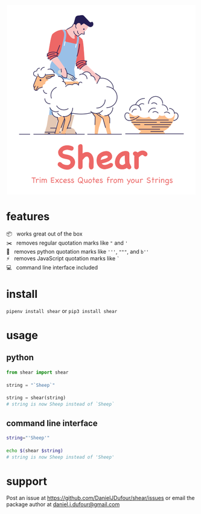 <div align="center">
	<div>
		<img width="500" height="500" src="shear.png" alt="shear logo">
	</div>
</div>

# features
:package: &nbsp; works great out of the box  
:scissors: &nbsp; removes regular quotation marks like `"` and `'`  
:snake: &nbsp; removes python quotation marks like `'''`, `"""`, and `b''`  
:zap: &nbsp; removes JavaScript quotation marks like `` ` ``  
:computer: &nbsp; command line interface included

# install
`pipenv install shear` or `pip3 install shear`

# usage
## python
```python
from shear import shear

string = "`Sheep`"

string = shear(string)
# string is now Sheep instead of `Sheep`
```
## command line interface
```bash
string="'Sheep'"

echo $(shear $string)
# string is now Sheep instead of 'Sheep'
```

# support
Post an issue at https://github.com/DanielJDufour/shear/issues or email the package author at daniel.j.dufour@gmail.com

